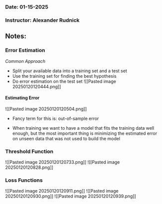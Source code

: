 ### Date: 01-15-2025
### Instructor: Alexander Rudnick


## Notes:

### Error Estimation
*Common Approach*
- Split your available data into a training set and a test set
- Use the training set for finding the best hypothesis
- Do error estimation on the test set
![[Pasted image 20250120120444.png]]
#### Estimating Error
![[Pasted image 20250120120504.png]]
- Fancy term for this is: out-of-sample error

- When training we want to have a model that fits the training data well enough, but the most important thing is minimizing the estimated error on unseen data that was not used to build the model

### Threshold Function
![[Pasted image 20250120120733.png]]
![[Pasted image 20250120120828.png]]

### Loss Functions
![[Pasted image 20250120120911.png]]
![[Pasted image 20250120120930.png]]
![[Pasted image 20250120120939.png]]




